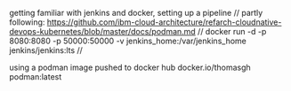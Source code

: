 getting familiar with jenkins and docker, setting up a pipeline //
partly following: https://github.com/ibm-cloud-architecture/refarch-cloudnative-devops-kubernetes/blob/master/docs/podman.md //
docker run -d -p 8080:8080 -p 50000:50000 -v jenkins_home:/var/jenkins_home jenkins/jenkins:lts //

using a podman image pushed to docker hub docker.io/thomasgh podman:latest
